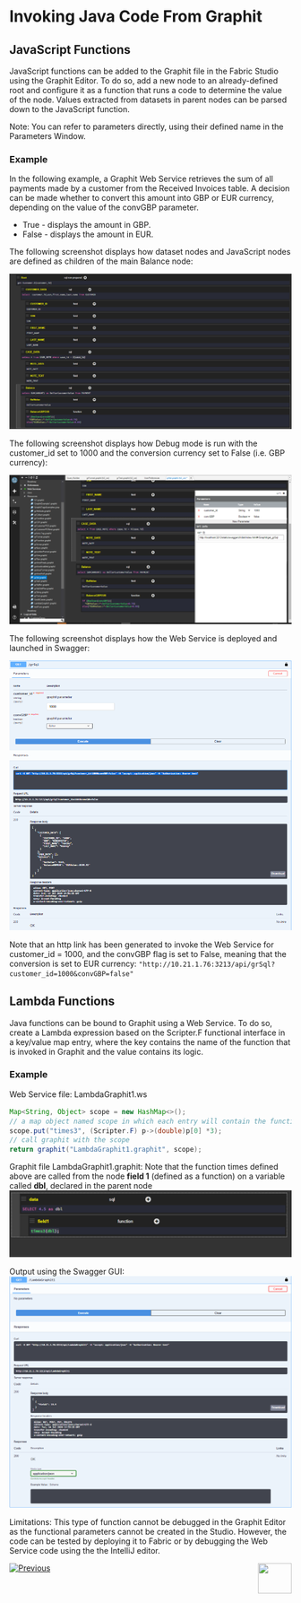 # Invoking Java Code From Graphit


## JavaScript Functions
JavaScript functions can be added to the Graphit file in the Fabric Studio using the Graphit Editor. To do so, add a new node to an already-defined root and configure it as a function that runs a code to determine the value of the node. Values extracted from datasets in parent nodes can be parsed down to the JavaScript function.

Note: You can refer to parameters directly, using their defined name in the Parameters Window.

### Example
In the following example, a Graphit Web Service retrieves the sum of all payments made by a customer from the Received Invoices table.
A decision can be made whether to convert this amount into GBP or EUR currency, depending on the value of the convGBP parameter.

-  True - displays the amount in GBP.
-  False - displays the amount in EUR.

The following screenshot displays how dataset nodes and JavaScript nodes are defined as children of the main Balance node:

![](/articles/15_web_services_and_graphit/17_Graphit/images/50_invoke_javacode_from_graphit.PNG)


The following screenshot displays how Debug mode is run with the customer_id set to 1000 and the conversion currency set to False (i.e. GBP currency):

![](/articles/15_web_services_and_graphit/17_Graphit/images/51_invoke_javacode_from_graphit.PNG)


The following screenshot displays how the Web Service is deployed and launched in Swagger:

![](/articles/15_web_services_and_graphit/17_Graphit/images/52_invoke_javacode_from_graphit.PNG)

Note that an http link has been generated to invoke the Web Service for customer_id = 1000, and the convGBP flag is set to False, meaning that the conversion is set to EUR currency: ``` "http://10.21.1.76:3213/api/grSql?customer_id=1000&convGBP=false" ```


## Lambda Functions
Java functions can be bound to Graphit using a Web Service. To do so, create a Lambda expression based on the Scripter.F functional interface in a key/value map entry, where the key contains the name of the function that is invoked in Graphit and the value contains its logic.

### Example

Web Service file: LambdaGraphit1.ws

```java
Map<String, Object> scope = new HashMap<>();
// a map object named scope in which each entry will contain the function's name and its logic
scope.put("times3", (Scripter.F) p->(double)p[0] *3);
// call graphit with the scope
return graphit("LambdaGraphit1.graphit", scope);
```

Graphit file LambdaGraphit1.graphit: 
Note that the function times defined above are called from the node **field 1** (defined as a function) on a variable called **dbl**, declared in the parent node 
![](/articles/15_web_services_and_graphit/17_Graphit/images/52a_invoke_javacode_from_graphit.PNG)


Output using the Swagger GUI:
![](/articles/15_web_services_and_graphit/17_Graphit/images/52b_invoke_javacode_from_graphit.PNG)


Limitations:
This type of function cannot be debugged in the Graphit Editor as the functional parameters cannot be created in the Studio. 
However, the code can be tested by deploying it to Fabric or by debugging the Web Service code using the the IntelliJ editor. 

 

[![Previous](/articles/images/Previous.png)](/articles/15_web_services_and_graphit/17_Graphit/07_invoking_graphit_files.md)[<img align="right" width="60" height="54" src="/articles/images/Next.png">](/articles/15_web_services_and_graphit/17_Graphit/09_invoke_graphit_from_outside_studio.md)

